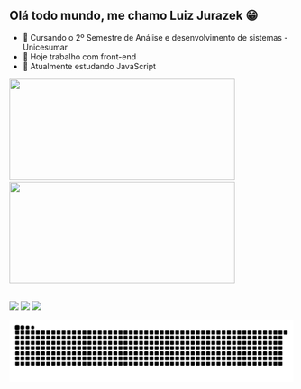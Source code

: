 ## Olá todo mundo, me chamo Luiz Jurazek 😁

- 🏫 Cursando o 2º Semestre de Análise e desenvolvimento de sistemas - Unicesumar
- 🔭 Hoje trabalho com front-end
- 🌱 Atualmente estudando JavaScript 



<div>
  <a href="beacons.page/luizjurazek">
  <img height="180em" width="400em" src="https://github-readme-stats.vercel.app/api?username=luizjurazek&show_icons=true&theme=dark&include_all_commits=true&count_private=true"/>
  <img height="180em" width="400em"  src="https://github-readme-stats.vercel.app/api/top-langs/?username=luizjurazek&layout=compact&langs_count=7&theme=dark"/>
</div>

  ##
  
  <div> 
  <a href = "mailto:luizjurazek@gmail.com"><img src="https://img.shields.io/badge/-Gmail-%23333?style=for-the-badge&logo=gmail&logoColor=white" target="_blank"></a>
  <a href="https://www.linkedin.com/in/luizjurazek" target="_blank"><img src="https://img.shields.io/badge/-LinkedIn-%230077B5?style=for-the-badge&logo=linkedin&logoColor=white" target="_blank"></a> 
  <a href="https://instagram.com/jurazek_" target="_blank"><img src="https://img.shields.io/badge/-Instagram-%23E4405F?style=for-the-badge&logo=instagram&logoColor=white" target="_blank"></a>
    
  ![Snake animation](https://github.com/luizjurazek/luizjurazek/blob/output/github-contribution-grid-snake.svg)
 
</div>
